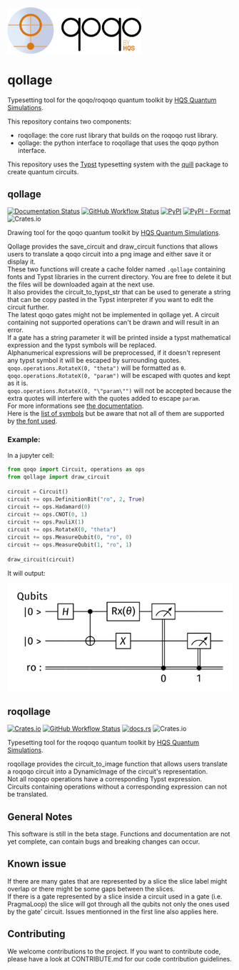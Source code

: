 <img src="qoqo_Logo_vertical_color.png" alt="qoqo logo" width="300" />

# qollage

Typesetting tool for the qoqo/roqoqo quantum toolkit by [HQS Quantum Simulations](https://quantumsimulations.de).

This repository contains two components:

* roqollage: the core rust library that builds on the roqoqo rust library.  
* qollage: the python interface to roqollage that uses the qoqo python interface.

This repository uses the [Typst](https://github.com/typst/typst) typesetting system with the [quill](https://github.com/Mc-Zen/quill/tree/main) package to create quantum circuits.
## qollage

[![Documentation Status](https://img.shields.io/badge/docs-read-blue)](https://hqsquantumsimulations.github.io/qollage/)
[![GitHub Workflow Status](https://github.com/HQSquantumsimulations/qollage/workflows/ci_tests/badge.svg)](https://github.com/HQSquantumsimulations/qollage/actions)
[![PyPI](https://img.shields.io/pypi/v/qollage)](https://pypi.org/project/qollage/)
[![PyPI - Format](https://img.shields.io/pypi/format/qollage)](https://pypi.org/project/qollage/)
![Crates.io](https://img.shields.io/crates/l/qollage)

Drawing tool for the qoqo quantum toolkit by [HQS Quantum Simulations](https://quantumsimulations.de).

Qollage provides the save_circuit and draw_circuit functions that allows users to translate a qoqo circuit into a png image and either save it or display it.  
These two functions will create a cache folder named `.qollage` containing fonts and Typst libraries in the current directory. You are free to delete it but the files will be downloaded again at the next use.  
It also provides the circuit_to_typst_str that can be used to generate a string that can be copy pasted in the Typst interpreter if you want to edit the circuit further.  
The latest qoqo gates might not be implemented in qollage yet.
A circuit containing not supported operations can't be drawn and will result in an error.  
If a gate has a string parameter it will be printed inside a typst mathematical expression and the typst symbols will be replaced.  
Alphanumerical expressions will be preprocessed, if it doesn't represent any typst symbol it will be escaped by surrounding quotes.  
`qoqo.operations.RotateX(0, "theta")` will be formatted as `θ`.  
`qoqo.operations.RotateX(0, "param")` will be escaped with quotes and kept as it is.  
`qoqo.operations.RotateX(0, "\"param\"")` will not be accepted because the extra quotes will interfere with the quotes added to escape `param`.  
For more informations see [the documentation](https://typst.app/docs/reference/math/).  
Here is the [list of symbols](https://typst.app/docs/reference/symbols/sym/) but be aware that not all of them are supported by [the font used](https://ctan.math.washington.edu/tex-archive/fonts/firamath/firamath-specimen.pdf).

### Example:

In a jupyter cell:
```python
from qoqo import Circuit, operations as ops
from qollage import draw_circuit

circuit = Circuit()
circuit += ops.DefinitionBit("ro", 2, True)
circuit += ops.Hadamard(0)
circuit += ops.CNOT(0, 1)
circuit += ops.PauliX(1)
circuit += ops.RotateX(0, "theta")
circuit += ops.MeasureQubit(0, "ro", 0)
circuit += ops.MeasureQubit(1, "ro", 1)

draw_circuit(circuit)
```
It will output:

<img src="example_circuit.png" alt="Example" />

## roqollage

[![Crates.io](https://img.shields.io/crates/v/roqollage)](https://crates.io/crates/roqollage)
[![GitHub Workflow Status](https://github.com/HQSquantumsimulations/qollage/workflows/ci_tests/badge.svg)](https://github.com/HQSquantumsimulations/qollage/actions)
[![docs.rs](https://img.shields.io/docsrs/roqollage)](https://docs.rs/roqollage/)
![Crates.io](https://img.shields.io/crates/l/roqollage)

Typesetting tool for the roqoqo quantum toolkit by [HQS Quantum Simulations](https://quantumsimulations.de).

roqollage provides the circuit_to_image function that allows users translate a roqoqo circuit into a DynamicImage of the circuit's representation.  
Not all roqoqo operations have a corresponding Typst expression.  
Circuits containing operations without a corresponding expression can not be translated.

## General Notes

This software is still in the beta stage. Functions and documentation are not yet complete, can contain bugs and breaking changes can occur.

## Known issue

If there are many gates that are represented by a slice the slice label might overlap or there might be some gaps between the slices.  
If there is a gate represented by a slice inside a circuit used in a gate (i.e. PragmaLoop) the slice will got through all the qubits not only the ones used by the gate' circuit. Issues mentionned in the first line also applies here.

## Contributing

We welcome contributions to the project. If you want to contribute code, please have a look at CONTRIBUTE.md for our code contribution guidelines.
